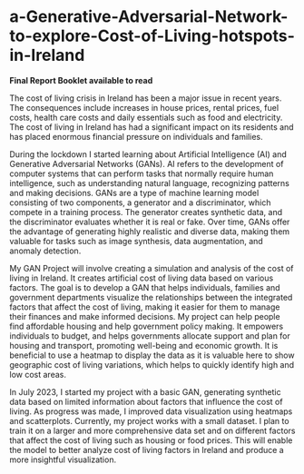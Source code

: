 # a-Generative-Adversarial-Network-to-explore-Cost-of-Living-hotspots-in-Ireland
**Final Report Booklet available to read**

The cost of living crisis in Ireland has been a major issue in recent years. The consequences include increases in house prices, rental prices, fuel costs, health care costs and daily essentials such as food and electricity. The cost of living in Ireland has had a significant impact on its residents and has placed enormous financial pressure on individuals and families.

During the lockdown I started learning about Artificial Intelligence (AI) and Generative Adversarial Networks (GANs). AI refers to the development of computer systems that can perform tasks that normally require human intelligence, such as understanding natural language, recognizing patterns and making decisions. GANs are a type of machine learning model consisting of two components, a generator and a discriminator, which compete in a training process. The generator creates synthetic data, and the discriminator evaluates whether it is real or fake. Over time, GANs offer the advantage of generating highly realistic and diverse data, making them valuable for tasks such as image synthesis, data augmentation, and anomaly detection.

My GAN Project will involve creating a simulation and analysis of the cost of living in Ireland. It creates artificial cost of living data based on various factors. The goal is to develop a GAN that helps individuals, families and government departments visualize the relationships between the integrated factors that affect the cost of living, making it easier for them to manage their finances and make informed decisions. My project can help people find affordable housing and help government policy making. It empowers individuals to budget, and helps governments allocate support and plan for housing and transport, promoting well-being and economic growth. It is beneficial to use a heatmap to display the data as it is valuable here to show geographic cost of living variations, which helps to quickly identify high and low cost areas.

In July 2023, I started my project with a basic GAN, generating synthetic data based on limited information about factors that influence the cost of living. As progress was made, I improved data visualization using heatmaps and scatterplots. Currently, my project works with a small dataset. I plan to train it on a larger and more comprehensive data set and on different factors that affect the cost of living such as housing or food prices. This will enable the model to better analyze cost of living factors in Ireland and produce a more insightful visualization.
